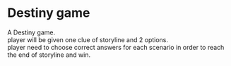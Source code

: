 # Destiny game
A Destiny game. \
player will be given one clue of storyline and 2 options.\
player need to choose correct answers for each scenario in order to reach the end of storyline and win.
